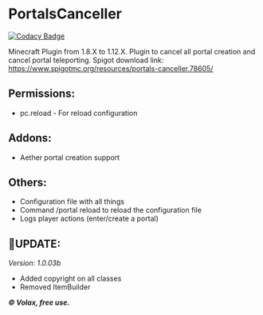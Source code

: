 # PortalsCanceller

[![Codacy Badge](https://api.codacy.com/project/badge/Grade/3e7613f721cd4543972331d0e4ea0339)](https://app.codacy.com/manual/VolaxYT/PortalsCanceller?utm_source=github.com&utm_medium=referral&utm_content=VolaxYT/PortalsCanceller&utm_campaign=Badge_Grade_Dashboard)

Minecraft Plugin from 1.8.X to 1.12.X. Plugin to cancel all portal creation and cancel portal teleporting.
Spigot download link: <https://www.spigotmc.org/resources/portals-canceller.78605/>

**Permissions:**
----------------------------
- pc.reload - For reload configuration

**Addons:**
--------------------------
- Aether portal creation support

**Others:**
-----------------
- Configuration file with all things
- Command /portal reload to reload the configuration file
- Logs player actions (enter/create a portal)

🔧**UPDATE:**
-----------------
*Version: 1.0.03b*
- Added copyright on all classes
- Removed ItemBuilder

***© Volax, free use.***
